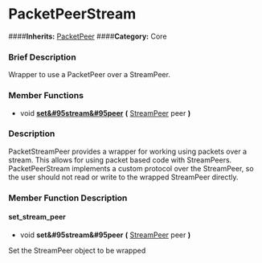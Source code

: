 #  PacketPeerStream  
####**Inherits:** [PacketPeer](class_packetpeer)
####**Category:** Core

###  Brief Description  
Wrapper to use a PacketPeer over a StreamPeer.

###  Member Functions 
  * void  **[set&#95stream&#95peer](#set_stream_peer)**  **(** [StreamPeer](class_streampeer) peer  **)**

###  Description  
PacketStreamPeer provides a wrapper for working using packets over a stream. This allows for using packet based code with StreamPeers. PacketPeerStream implements a custom protocol over the StreamPeer, so the user should not read or write to the wrapped StreamPeer directly.

###  Member Function Description  

#### <a name="set_stream_peer">set_stream_peer</a>
  * void  **set&#95stream&#95peer**  **(** [StreamPeer](class_streampeer) peer  **)**

Set the StreamPeer object to be wrapped
